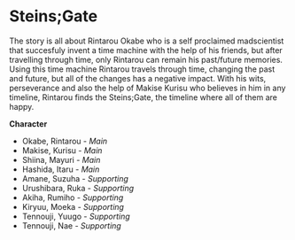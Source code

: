 # Steins;Gate
The story is all about Rintarou Okabe who is a self proclaimed madscientist that succesfuly invent a time machine with the help of his friends, but after travelling through time, only Rintarou can remain his past/future memories. Using this time machine Rintarou travels through time, changing the past and future, but all of the changes has a negative impact. With his wits, perseverance and also the help of Makise Kurisu who believes in him in any timeline, Rintarou finds the Steins;Gate, the timeline where all of them are happy. 

**Character**
  - Okabe, Rintarou -  *Main*
  - Makise, Kurisu -  *Main*
  - Shiina, Mayuri - *Main*
  - Hashida, Itaru -  *Main*
  - Amane, Suzuha -  *Supporting*
  - Urushibara, Ruka -  *Supporting*
  - Akiha, Rumiho -  *Supporting*
  - Kiryuu, Moeka -  *Supporting*
  - Tennouji, Yuugo -  *Supporting*
  - Tennouji, Nae -  *Supporting*
